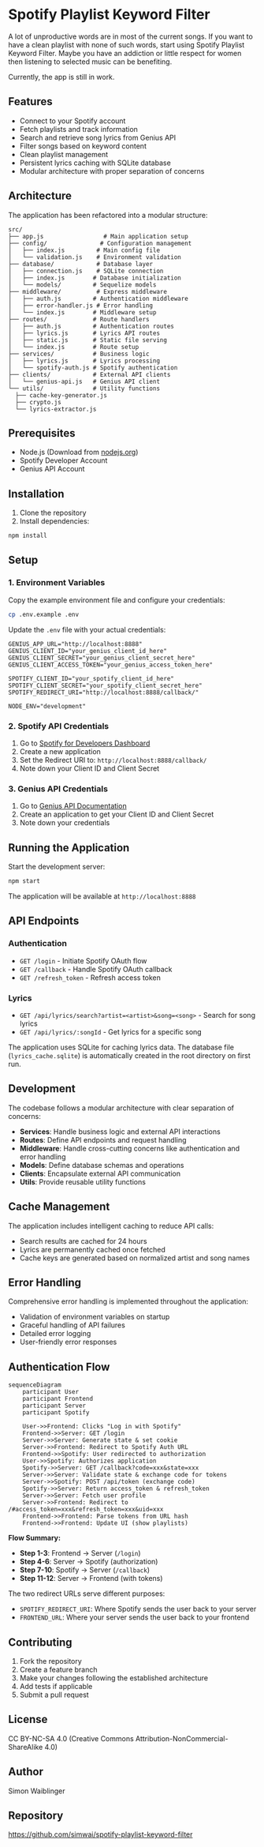 # Spotify Playlist Keyword Filter

A lot of unproductive words are in most of the current songs. If you want to have a clean playlist with none of such words, start using Spotify Playlist Keyword Filter. Maybe you have an addiction or little respect for women then listening to selected music can be benefiting.

Currently, the app is still in work.

## Features

- Connect to your Spotify account
- Fetch playlists and track information
- Search and retrieve song lyrics from Genius API
- Filter songs based on keyword content
- Clean playlist management
- Persistent lyrics caching with SQLite database
- Modular architecture with proper separation of concerns

## Architecture

The application has been refactored into a modular structure:

```
src/
├── app.js                 # Main application setup
├── config/               # Configuration management
│   ├── index.js         # Main config file
│   └── validation.js    # Environment validation
├── database/            # Database layer
│   ├── connection.js    # SQLite connection
│   ├── index.js        # Database initialization
│   └── models/         # Sequelize models
├── middleware/          # Express middleware
│   ├── auth.js         # Authentication middleware
│   ├── error-handler.js # Error handling
│   └── index.js        # Middleware setup
├── routes/             # Route handlers
│   ├── auth.js         # Authentication routes
│   ├── lyrics.js       # Lyrics API routes
│   ├── static.js       # Static file serving
│   └── index.js        # Route setup
├── services/           # Business logic
│   ├── lyrics.js       # Lyrics processing
│   └── spotify-auth.js # Spotify authentication
├── clients/            # External API clients
│   └── genius-api.js   # Genius API client
└── utils/              # Utility functions
  ├── cache-key-generator.js
  ├── crypto.js
  └── lyrics-extractor.js
```

## Prerequisites

- Node.js (Download from [nodejs.org](https://nodejs.org/download/))
- Spotify Developer Account
- Genius API Account

## Installation

1. Clone the repository
2. Install dependencies:

```bash
npm install
```

## Setup

### 1. Environment Variables

Copy the example environment file and configure your credentials:

```bash
cp .env.example .env
```

Update the `.env` file with your actual credentials:

```env
GENIUS_APP_URL="http://localhost:8888"
GENIUS_CLIENT_ID="your_genius_client_id_here"
GENIUS_CLIENT_SECRET="your_genius_client_secret_here"
GENIUS_CLIENT_ACCESS_TOKEN="your_genius_access_token_here"

SPOTIFY_CLIENT_ID="your_spotify_client_id_here"
SPOTIFY_CLIENT_SECRET="your_spotify_client_secret_here"
SPOTIFY_REDIRECT_URI="http://localhost:8888/callback/"

NODE_ENV="development"
```

### 2. Spotify API Credentials

1. Go to [Spotify for Developers Dashboard](https://developer.spotify.com/dashboard)
2. Create a new application
3. Set the Redirect URI to: `http://localhost:8888/callback/`
4. Note down your Client ID and Client Secret

### 3. Genius API Credentials

1. Go to [Genius API Documentation](https://docs.genius.com/)
2. Create an application to get your Client ID and Client Secret
3. Note down your credentials

## Running the Application

Start the development server:

```bash
npm start
```

The application will be available at `http://localhost:8888`

## API Endpoints

### Authentication

- `GET /login` - Initiate Spotify OAuth flow
- `GET /callback` - Handle Spotify OAuth callback
- `GET /refresh_token` - Refresh access token

### Lyrics

- `GET /api/lyrics/search?artist=<artist>&song=<song>` - Search for song lyrics
- `GET /api/lyrics/:songId` - Get lyrics for a specific song

The application uses SQLite for caching lyrics data. The database file (`lyrics_cache.sqlite`) is automatically created in the root directory on first run.

## Development

The codebase follows a modular architecture with clear separation of concerns:

- **Services**: Handle business logic and external API interactions
- **Routes**: Define API endpoints and request handling
- **Middleware**: Handle cross-cutting concerns like authentication and error handling
- **Models**: Define database schemas and operations
- **Clients**: Encapsulate external API communication
- **Utils**: Provide reusable utility functions

## Cache Management

The application includes intelligent caching to reduce API calls:

- Search results are cached for 24 hours
- Lyrics are permanently cached once fetched
- Cache keys are generated based on normalized artist and song names

## Error Handling

Comprehensive error handling is implemented throughout the application:

- Validation of environment variables on startup
- Graceful handling of API failures
- Detailed error logging
- User-friendly error responses

## Authentication Flow

```mermaid
sequenceDiagram
    participant User
    participant Frontend
    participant Server
    participant Spotify

    User->>Frontend: Clicks "Log in with Spotify"
    Frontend->>Server: GET /login
    Server->>Server: Generate state & set cookie
    Server->>Frontend: Redirect to Spotify Auth URL
    Frontend->>Spotify: User redirected to authorization
    User->>Spotify: Authorizes application
    Spotify->>Server: GET /callback?code=xxx&state=xxx
    Server->>Server: Validate state & exchange code for tokens
    Server->>Spotify: POST /api/token (exchange code)
    Spotify->>Server: Return access_token & refresh_token
    Server->>Server: Fetch user profile
    Server->>Frontend: Redirect to /#access_token=xxx&refresh_token=xxx&uid=xxx
    Frontend->>Frontend: Parse tokens from URL hash
    Frontend->>Frontend: Update UI (show playlists)
```

**Flow Summary:**

- **Step 1-3**: Frontend → Server (`/login`)
- **Step 4-6**: Server → Spotify (authorization)
- **Step 7-10**: Spotify → Server (`/callback`)
- **Step 11-12**: Server → Frontend (with tokens)

The two redirect URLs serve different purposes:

- `SPOTIFY_REDIRECT_URI`: Where Spotify sends the user back to your server
- `FRONTEND_URL`: Where your server sends the user back to your frontend

## Contributing

1. Fork the repository
2. Create a feature branch
3. Make your changes following the established architecture
4. Add tests if applicable
5. Submit a pull request

## License

CC BY-NC-SA 4.0 (Creative Commons Attribution-NonCommercial-ShareAlike 4.0)

## Author

Simon Waiblinger

## Repository

<https://github.com/simwai/spotify-playlist-keyword-filter>
